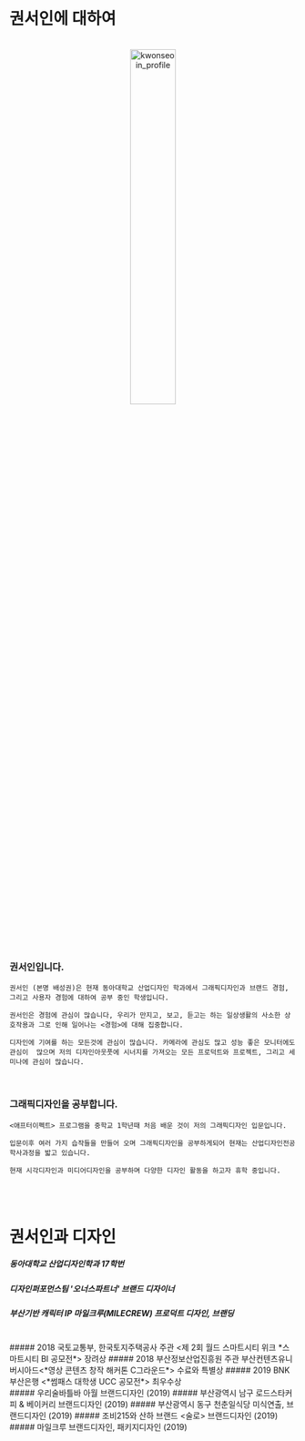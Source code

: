 # 권서인에 대하여

<br>

<center><img src="https://user-images.githubusercontent.com/59531320/71925402-4fcec480-31d4-11ea-9668-45674c39b1a6.jpg" width="40%" height="40%" title="권서인의 초상  (2020, 캔버스에 유채)" alt="kwonseoin_profile"></img></center>
<br>



### 권서인입니다.

`권서인 (본명 배성권)은 현재 동아대학교 산업디자인 학과에서 그래픽디자인과 브랜드 경험, 그리고 사용자 경험에 대하여 공부 중인 학생입니다.`

`권서인은 경험에 관심이 많습니다, 우리가 만지고, 보고, 듣고는 하는 일상생활의 사소한 상호작용과 그로 인해 일어나는 <경험>에 대해 집중합니다.`

`디자인에 기여를 하는 모든것에 관심이 많습니다. 카메라에 관심도 많고 성능 좋은 모니터에도 관심이  많으며 저의 디자인아웃풋에 시너지를 가져오는 모든 프로덕트와 프로젝트, 그리고 세미나에 관심이 많습니다.`

 <br>

### 그래픽디자인을 공부합니다.

`<애프터이펙트> 프로그램을 중학교 1학년때 처음 배운 것이 저의 그래픽디자인 입문입니다.`

`입문이후 여러 가지 습작들을 만들어 오며 그래픽디자인을 공부하게되어
현재는 산업디자인전공 학사과정을 밟고 있습니다.`

`현재 시각디자인과 미디어디자인을 공부하며
다양한 디자인 활동을 하고자 휴학 중입니다.`

<br>
<br>

# 권서인과 디자인

##### 동아대학교 산업디자인학과 17학번
##### 디자인퍼포먼스팀 *'오너스파트너'* **브랜드 디자이너**
##### 부산기반 캐릭터 IP *마일크루(MILECREW)* **프로덕트 디자인, 브랜딩**
<br>
##### 2018 국토교통부, 한국토지주택공사 주관 <제 2회 월드 스마트시티 위크 *스마트시티 BI 공모전*>  장려상
##### 2018 부산정보산업진흥원 주관 부산컨텐츠유니버시아드<*영상 콘텐츠 창작 해커톤 C그라운드*> 수료와 특별상
##### 2019 BNK부산은행 <*썸패스 대학생 UCC 공모전*> 최우수상
<br>
##### 우리술바틀바 아월 브랜드디자인 (2019)
##### 부산광역시 남구 로드스타커피 & 베이커리 브랜드디자인 (2019)
##### 부산광역시 동구 천춘일식당 미식연출, 브랜드디자인 (2019)
##### 조비215와 산하 브랜드 <술로> 브랜드디자인 (2019)
##### 마일크루 브랜드디자인, 패키지디자인 (2019)